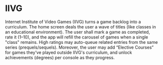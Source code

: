 # IIVG
Internet Institute of Video Games (IIVG) turns a game backlog into a curriculum. The home screen deals the user a wave of titles (like classes in an educational environment). The user shall mark a game as completed, rate it (1–10), and the app will refill the carousel of games when a single "class" remains. High ratings may auto-queue related entries from the same series (prequels/sequels). Moreover, the user may add “Elective Courses” for games they’ve played outside IIVG's curriculum, and unlock achievements (degrees) per console as they progress.
